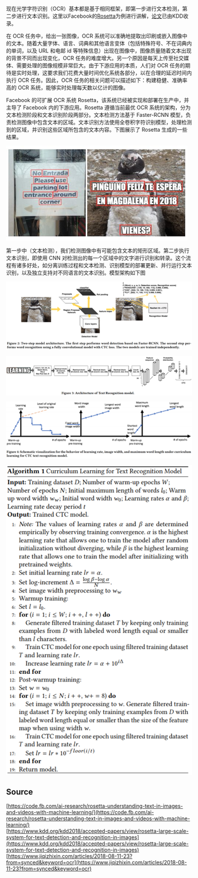 现在光学字符识别（OCR）基本都是基于相同框架，即第一步进行文本检测，第二步进行文本识别。这里以Facebook的[Rosetta](https://code.fb.com/ai-research/rosetta-understanding-text-in-images-and-videos-with-machine-learning/)为例进行讲解，[论文](https://www.kdd.org/kdd2018/accepted-papers/view/rosetta-large-scale-system-for-text-detection-and-recognition-in-images)已由KDD收录。

在 OCR 任务中，给出一张图像，OCR 系统可以准确地提取出印刷或嵌入图像中的文本。随着大量字体、语言、词典和其他语言变体（包括特殊符号、不在词典内的单词，以及 URL 和电邮 id 等特殊信息）出现在图像中，图像质量随着文本出现的背景不同而出现变化，OCR 任务的难度增大。另一个原因是每天上传至社交媒体、需要处理的图像规模非常巨大。由于下游应用的本质，人们对 OCR 任务的期待是实时处理，这要求我们花费大量时间优化系统各部分，以在合理的延迟时间内执行 OCR 任务。因此，OCR 任务的相关问题可以描述如下：构建稳健、准确率高的 OCR 系统，能够实时处理每天数以亿计的图像。

Facebook 的可扩展 OCR 系统 Rosetta，该系统已经被实现和部署在生产中，并主导了 Facebook 内的下游应用。Rosetta 遵循当前最优 OCR 系统的架构，分为文本检测阶段和文本识别阶段两部分。文本检测方法基于 Faster-RCNN 模型，负责检测图像中包含文本的区域。文本识别方法使用全卷积字符识别模型，处理检测到的区域，并识别这些区域所包含的文本内容。下图展示了 Rosetta 生成的一些结果。

![OCR.png](./img/1598602212230-b899780d-ed27-493c-9426-fe02a120d04e.png)

第一步中（文本检测），我们检测图像中有可能包含文本的矩形区域。第二步执行文本识别，即使用 CNN 对检测出的每一个区域中的文字进行识别和转录。这个流程有诸多好处，如分离训练过程和文本检测、识别模型的部署更新、并行运行文本识别，以及独立支持对不同语言的文本识别。模型架构如下图

![](./img/1592023473889-f78d79b4-b7d3-46ea-8395-477f07936da4.png)

![](./img/1592023474033-e9c6b557-59eb-4dfb-96df-57b08a554286.png)

![](./img/1592023474076-ed919ac4-4958-4928-82f0-cbd5f39e94be.png)

![](./img/1592023474123-984f196d-156b-4f33-9177-2dcd6a2919a4.png)

<a name="Source"></a>
## Source

[https://code.fb.com/ai-research/rosetta-understanding-text-in-images-and-videos-with-machine-learning/](https://code.fb.com/ai-research/rosetta-understanding-text-in-images-and-videos-with-machine-learning/)<br />[https://www.kdd.org/kdd2018/accepted-papers/view/rosetta-large-scale-system-for-text-detection-and-recognition-in-images](https://www.kdd.org/kdd2018/accepted-papers/view/rosetta-large-scale-system-for-text-detection-and-recognition-in-images)<br />[https://www.jiqizhixin.com/articles/2018-08-11-23?from=synced&keyword=ocr](https://www.jiqizhixin.com/articles/2018-08-11-23?from=synced&keyword=ocr)
